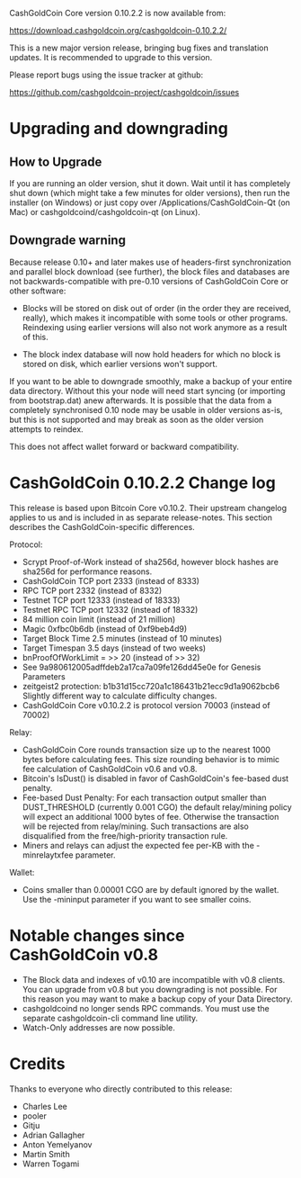 CashGoldCoin Core version 0.10.2.2 is now available from:

  <https://download.cashgoldcoin.org/cashgoldcoin-0.10.2.2/>

This is a new major version release, bringing bug fixes and translation 
updates. It is recommended to upgrade to this version.

Please report bugs using the issue tracker at github:

  <https://github.com/cashgoldcoin-project/cashgoldcoin/issues>

Upgrading and downgrading
=========================

How to Upgrade
--------------

If you are running an older version, shut it down. Wait until it has completely
shut down (which might take a few minutes for older versions), then run the
installer (on Windows) or just copy over /Applications/CashGoldCoin-Qt (on Mac) or
cashgoldcoind/cashgoldcoin-qt (on Linux).

Downgrade warning
------------------

Because release 0.10+ and later makes use of headers-first synchronization and
parallel block download (see further), the block files and databases are not
backwards-compatible with pre-0.10 versions of CashGoldCoin Core or other software:

* Blocks will be stored on disk out of order (in the order they are
received, really), which makes it incompatible with some tools or
other programs. Reindexing using earlier versions will also not work
anymore as a result of this.

* The block index database will now hold headers for which no block is
stored on disk, which earlier versions won't support.

If you want to be able to downgrade smoothly, make a backup of your entire data
directory. Without this your node will need start syncing (or importing from
bootstrap.dat) anew afterwards. It is possible that the data from a completely
synchronised 0.10 node may be usable in older versions as-is, but this is not
supported and may break as soon as the older version attempts to reindex.

This does not affect wallet forward or backward compatibility.


CashGoldCoin 0.10.2.2 Change log
============================
This release is based upon Bitcoin Core v0.10.2.  Their upstream changelog applies to us and
is included in as separate release-notes.  This section describes the CashGoldCoin-specific differences.

Protocol:
- Scrypt Proof-of-Work instead of sha256d, however block hashes are sha256d for performance reasons.
- CashGoldCoin TCP port 2333 (instead of 8333)
- RPC TCP port 2332 (instead of 8332)
- Testnet TCP port 12333 (instead of 18333)
- Testnet RPC TCP port 12332 (instead of 18332)
- 84 million coin limit  (instead of 21 million)
- Magic 0xfbc0b6db       (instead of 0xf9beb4d9)
- Target Block Time 2.5 minutes (instead of 10 minutes)
- Target Timespan 3.5 days      (instead of two weeks)
- bnProofOfWorkLimit = >> 20    (instead of >> 32)
- See 9a980612005adffdeb2a17ca7a09fe126dd45e0e for Genesis Parameters
- zeitgeist2 protection: b1b31d15cc720a1c186431b21ecc9d1a9062bcb6 Slightly different way to calculate difficulty changes.
- CashGoldCoin Core v0.10.2.2 is protocol version 70003 (instead of 70002)

Relay:
- CashGoldCoin Core rounds transaction size up to the nearest 1000 bytes before calculating fees.  This size rounding behavior is to mimic fee calculation of CashGoldCoin v0.6 and v0.8.
- Bitcoin's IsDust() is disabled in favor of CashGoldCoin's fee-based dust penalty.
- Fee-based Dust Penalty: For each transaction output smaller than DUST_THRESHOLD (currently 0.001 CGO) the default relay/mining policy will expect an additional 1000 bytes of fee.  Otherwise the transaction will be rejected from relay/mining.  Such transactions are also disqualified from the free/high-priority transaction rule.
- Miners and relays can adjust the expected fee per-KB with the -minrelaytxfee parameter.

Wallet:
- Coins smaller than 0.00001 CGO are by default ignored by the wallet.  Use the -mininput parameter if you want to see smaller coins.

Notable changes since CashGoldCoin v0.8
===================================

- The Block data and indexes of v0.10 are incompatible with v0.8 clients.  You can upgrade from v0.8 but you downgrading is not possible.  For this reason you may want to make a backup copy of your Data Directory.
- cashgoldcoind no longer sends RPC commands.  You must use the separate cashgoldcoin-cli command line utility.
- Watch-Only addresses are now possible.

Credits
=======

Thanks to everyone who directly contributed to this release:

- Charles Lee
- pooler
- Gitju
- Adrian Gallagher
- Anton Yemelyanov
- Martin Smith
- Warren Togami
